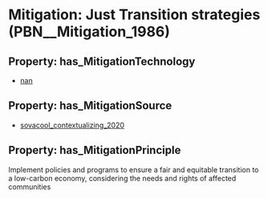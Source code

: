 # Mitigation: __Just Transition strategies__ (PBN__Mitigation_1986)

## Property: has_MitigationTechnology

* [nan](../Technology/PBN__Technology_22)

## Property: has_MitigationSource

* [sovacool_contextualizing_2020](../Article/PBN__Article_123)

## Property: has_MitigationPrinciple

Implement policies and programs to ensure a fair and equitable transition to a low-carbon economy, considering the needs and rights of affected communities

